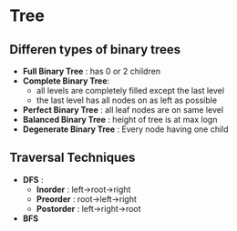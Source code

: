 # Tree

## Differen types of binary trees
 - **Full Binary Tree** : has 0 or 2 children
 - **Complete Binary Tree**:
 	- all levels are completely filled except the last level
 	- the last level has all nodes on as left as possible
 - **Perfect Binary Tree** : all leaf nodes are on same level
 - **Balanced Binary Tree** : height of tree is at max logn
 - **Degenerate Binary Tree** : Every node having one child

 ## Traversal Techniques 
  - **DFS** : 
  	- **Inorder** : left->root->right
  	- **Preorder** : root->left->right
  	- **Postorder** : left->right->root
  - **BFS**